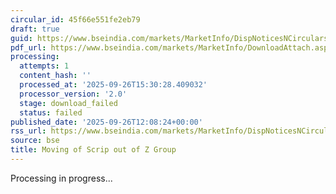 ```yaml
---
circular_id: 45f66e551fe2eb79
draft: true
guid: https://www.bseindia.com/markets/MarketInfo/DispNoticesNCirculars.aspx?Noticeid={66AD964D-6BCD-4BB3-9AF9-084EABFAE309}&noticeno=20250926-46&dt=09/26/2025&icount=46&totcount=73&flag=0
pdf_url: https://www.bseindia.com/markets/MarketInfo/DownloadAttach.aspx?id=20250926-46&attachedId=
processing:
  attempts: 1
  content_hash: ''
  processed_at: '2025-09-26T15:30:28.409032'
  processor_version: '2.0'
  stage: download_failed
  status: failed
published_date: '2025-09-26T12:08:24+00:00'
rss_url: https://www.bseindia.com/markets/MarketInfo/DispNoticesNCirculars.aspx?Noticeid={66AD964D-6BCD-4BB3-9AF9-084EABFAE309}&noticeno=20250926-46&dt=09/26/2025&icount=46&totcount=73&flag=0
source: bse
title: Moving of Scrip out of Z Group
---
```


Processing in progress...